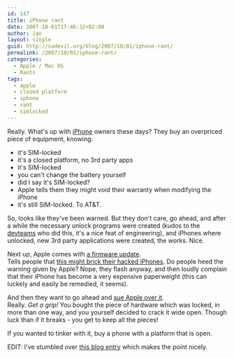 ```yaml
---
id: 147
title: iPhone rant
date: 2007-10-01T17:46:32+02:00
author: Jan
layout: single
guid: http://sadevil.org/blog/2007/10/01/iphone-rant/
permalink: /2007/10/01/iphone-rant/
categories:
  - Apple / Mac OS
  - Rants
tags:
  - apple
  - closed platform
  - iphone
  - rant
  - simlocked
---
```

Really. What's up with [iPhone](http://www.apple.com/iphone/) owners these days? They buy an overpriced piece of equipment, knowing:

  * it's SIM-locked
  * it's a closed platform, no 3rd party apps
  * it's SIM-locked
  * you can't change the battery yourself
  * did I say it's SIM-locked?
  * Apple tells them they might void their warranty when modifying the iPhone
  * it's still SIM-locked. To AT&T.

So, looks like they've been warned. But they don't care, go ahead, and after a while the necessary unlock programs were created (kudos to the [devteams](http://iphone.fiveforty.net/wiki/index.php/Main_Page) who did this, it's a nice feat of engineering), and iPhones where unlocked, new 3rd party applications were created, the works. Nice.

Next up, Apple comes with [a firmware update](http://www.appleinsider.com/articles/07/09/27/apple_iphone_update_1_1_1_offers_louder_volume_adds_itunes.html). Tells people that [this might brick their hacked iPhones](http://arstechnica.com/news.ars/post/20070924-apple-firmware-update-likely-to-make-unlocked-iphones-permanently-inoperable.html). Do people heed the warning given by Apple? Nope, they flash anyway, and then loudly complain that their iPhone has become a very expensive paperweight (this can luckely and easily be remedied, it seems).

And then they want to go ahead and [sue Apple over it](http://www.engadget.com/2007/10/01/iphone-users-calling-for-class-action-lawsuit-over-firmware-v1-1/). Really. _Get a grip!_ You bought the piece of hardware which was locked, in more than one way, and you yourself decided to crack it wide open. Though luck than if it breaks - you get to keep all the pieces!

If you wanted to tinker with it, buy a phone with a platform that is open.

EDIT: I've stumbled over [this blog entry](http://diveintomark.org/archives/2007/10/04/if-wishes-were-iphones) which makes the point nicely.